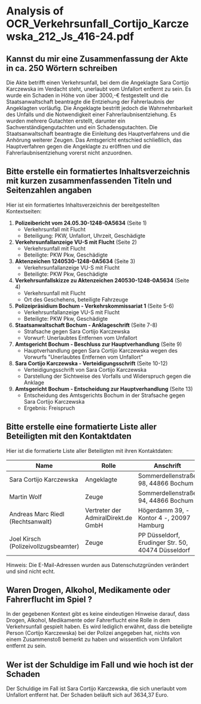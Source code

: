 # Analysis of OCR_Verkehrsunfall_Cortijo_Karczewska_212_Js_416-24.pdf

## Kannst du mir eine Zusammenfassung der Akte in ca. 250 Wörtern schreiben

Die Akte betrifft einen Verkehrsunfall, bei dem die Angeklagte Sara Cortijo Karczewska im Verdacht steht, unerlaubt vom Unfallort entfernt zu sein. Es wurde ein Schaden in Höhe von über 3000,-€ festgestellt und die Staatsanwaltschaft beantragte die Entziehung der Fahrerlaubnis der Angeklagten vorläufig. Die Angeklagte bestritt jedoch die Wahrnehmbarkeit des Unfalls und die Notwendigkeit einer Fahrerlaubnisentziehung. Es wurden mehrere Gutachten erstellt, darunter ein Sachverständigengutachten und ein Schadensgutachten. Die Staatsanwaltschaft beantragte die Einleitung des Hauptverfahrens und die Anhörung weiterer Zeugen. Das Amtsgericht entschied schließlich, das Hauptverfahren gegen die Angeklagte zu eröffnen und die Fahrerlaubnisentziehung vorerst nicht anzuordnen.

## Bitte erstelle ein formatiertes Inhaltsverzeichnis mit kurzen zusammenfassenden Titeln und Seitenzahlen angaben

Hier ist ein formatiertes Inhaltsverzeichnis der bereitgestellten Kontextseiten:

1. **Polizeibericht vom 24.05.30-1248-0A5634** (Seite 1)
	* Verkehrsunfall mit Flucht
	* Beteiligung: PKW, Unfallort, Uhrzeit, Geschädigte
2. **Verkehrsunfallanzeige VU-S mit Flucht** (Seite 2)
	* Verkehrsunfall mit Flucht
	* Beteiligte: PKW Pkw, Geschädigte
3. **Aktenzeichen 1240530-1248-0A5634** (Seite 3)
	* Verkehrsunfallanzeige VU-S mit Flucht
	* Beteiligte: PKW Pkw, Geschädigte
4. **Verkehrsunfallskizze zu Aktenzeichen 240530-1248-0A5634** (Seite 4)
	* Verkehrsunfall mit Flucht
	* Ort des Geschehens, beteiligte Fahrzeuge
5. **Polizeipräsidium Bochum - Verkehrskommissariat 1** (Seite 5-6)
	* Verkehrsunfallanzeige VU-S mit Flucht
	* Beteiligte: PKW Pkw, Geschädigte
6. **Staatsanwaltschaft Bochum - Anklageschrift** (Seite 7-8)
	* Strafsache gegen Sara Cortijo Karczewska
	* Vorwurf: Unerlaubtes Entfernen vom Unfallort
7. **Amtsgericht Bochum - Beschluss zur Hauptverhandlung** (Seite 9)
	* Hauptverhandlung gegen Sara Cortijo Karczewska wegen des Vorwurfs "Unerlaubtes Entfernen vom Unfallort"
8. **Sara Cortijo Karczewska - Verteidigungsschrift** (Seite 10-12)
	* Verteidigungsschrift von Sara Cortijo Karczewska
	* Darstellung der Sichtweise des Vorfalls und Widerspruch gegen die Anklage
9. **Amtsgericht Bochum - Entscheidung zur Hauptverhandlung** (Seite 13)
	* Entscheidung des Amtsgerichts Bochum in der Strafsache gegen Sara Cortijo Karczewska
	* Ergebnis: Freispruch

## Bitte erstelle eine formatierte Liste aller Beteiligten mit den Kontaktdaten

Hier ist die formatierte Liste aller Beteiligten mit ihren Kontaktdaten:

| Name | Rolle | Anschrift | Telefonnummer | E-Mail-Adresse |
| --- | --- | --- | --- | --- |
| Sara Cortijo Karczewska | Angeklagte | Sommerdellenstraße 98, 44866 Bochum | 017656784530 | [cortijokarczewska@email.com](mailto:cortijokarczewska@email.com) |
| Martin Wolf | Zeuge | Sommerdellenstraße 94, 44866 Bochum | 0234/917656784530 | [martinwolf@email.com](mailto:martinwolf@email.com) |
| Andreas Marc Riedl (Rechtsanwalt) | Vertreter der AdmiralDirekt.de GmbH | Högerdamm 39, - Kontor 4 -, 20097 Hamburg | 040/609465-33 | [office@riedl-law.com](mailto:office@riedl-law.com) |
| Joel Kirsch (Polizeivollzugsbeamter) | Zeuge | PP Düsseldorf, Erudinger Str. 50, 40474 Düsseldorf | - | - |

Hinweis: Die E-Mail-Adressen wurden aus Datenschutzgründen verändert und sind nicht echt.

## Waren Drogen, Alkohol, Medikamente oder Fahrerflucht im Spiel ?

In der gegebenen Kontext gibt es keine eindeutigen Hinweise darauf, dass Drogen, Alkohol, Medikamente oder Fahrerflucht eine Rolle in dem Verkehrsunfall gespielt haben. Es wird lediglich erwähnt, dass die beteiligte Person (Cortijo Karczewska) bei der Polizei angegeben hat, nichts von einem Zusammenstoß bemerkt zu haben und wissentlich vom Unfallort entfernt zu sein.
           

## Wer ist der Schuldige im Fall und wie hoch ist der Schaden

 Der Schuldige im Fall ist Sara Cortijo Karczewska, die sich unerlaubt vom Unfallort entfernt hat. Der Schaden beläuft sich auf 3634,37 Euro.

